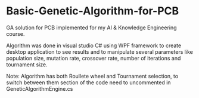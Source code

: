 # Basic-Genetic-Algorithm-for-PCB

GA solution for PCB implemented for my AI & Knowledge Engineering course.

Algorithm was done in visual studio C# using WPF framework to create desktop application to see results and to manipulate several parameters like population size, mutation rate, crossover rate, number of iterations and tournament size.

Note: Algorithm has both Roullete wheel and Tournament selection, to switch between them section of the code need to uncommented in GeneticAlgorithmEngine.cs
